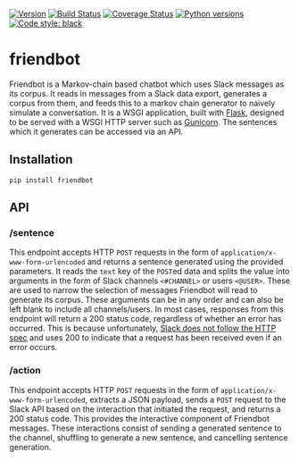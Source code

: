 [![Version](https://img.shields.io/pypi/v/friendbot.svg)](https://pypi.python.org/pypi/friendbot)
[![Build Status](https://travis-ci.org/barrelmaker97/friendbot.svg?branch=master)](https://travis-ci.org/barrelmaker97/friendbot)
[![Coverage Status](https://coveralls.io/repos/github/barrelmaker97/friendbot/badge.svg?branch=master)](https://coveralls.io/github/barrelmaker97/friendbot?branch=master)
[![Python versions](https://img.shields.io/pypi/pyversions/friendbot.svg)](https://pypi.python.org/pypi/friendbot)
[![Code style: black](https://img.shields.io/badge/code%20style-black-000000.svg)](https://github.com/psf/black)

# friendbot
Friendbot is a Markov-chain based chatbot which uses Slack messages as its corpus. It reads in messages from a Slack data export, generates a corpus from them, and feeds this to a markov chain generator to naively simulate a conversation. It is a WSGI application, built with [Flask](https://github.com/pallets/flask), designed to be served with a WSGI HTTP server such as [Gunicorn](https://github.com/benoitc/gunicorn). The sentences which it generates can be accessed via an API.

## Installation
```
pip install friendbot
```

## API
### /sentence
This endpoint accepts HTTP `POST` requests in the form of `application/x-www-form-urlencoded` and returns a sentence generated using the provided parameters. It reads the `text` key of the `POST`ed data and splits the value into arguments in the form of Slack channels `<#CHANNEL>` or users `<@USER>`. These are used to narrow the selection of messages Friendbot will read to generate its corpus. These arguments can be in any order and can also be left blank to include all channels/users. In most cases, responses from this endpoint will return a 200 status code, regardless of whether an error has occurred. This is because unfortunately, [Slack does not follow the HTTP spec](https://api.slack.com/slash-commands#responding_with_errors) and uses 200 to indicate that a request has been received even if an error occurs.

### /action
This endpoint accepts HTTP `POST` requests in the form of `application/x-www-form-urlencoded`, extracts a JSON payload, sends a `POST` request to the Slack API based on the interaction that initiated the request, and returns a 200 status code. This provides the interactive component of Friendbot messages. These interactions consist of sending a generated sentence to the channel, shuffling to generate a new sentence, and cancelling sentence generation.
